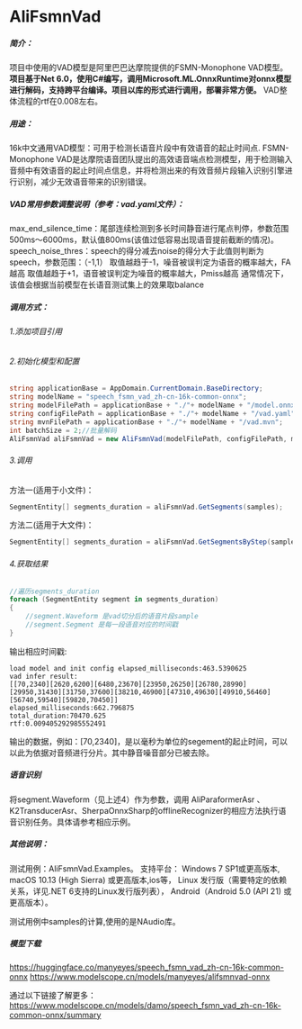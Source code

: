 # AliFsmnVad
##### 简介：
项目中使用的VAD模型是阿里巴巴达摩院提供的FSMN-Monophone VAD模型。
**项目基于Net 6.0，使用C#编写，调用Microsoft.ML.OnnxRuntime对onnx模型进行解码，支持跨平台编译。项目以库的形式进行调用，部署非常方便。**
VAD整体流程的rtf在0.008左右。

##### 用途：
16k中文通用VAD模型：可用于检测长语音片段中有效语音的起止时间点.
FSMN-Monophone VAD是达摩院语音团队提出的高效语音端点检测模型，用于检测输入音频中有效语音的起止时间点信息，并将检测出来的有效音频片段输入识别引擎进行识别，减少无效语音带来的识别错误。

##### VAD常用参数调整说明（参考：vad.yaml文件）：
max_end_silence_time：尾部连续检测到多长时间静音进行尾点判停，参数范围500ms～6000ms，默认值800ms(该值过低容易出现语音提前截断的情况)。
speech_noise_thres：speech的得分减去noise的得分大于此值则判断为speech，参数范围：（-1,1）
取值越趋于-1，噪音被误判定为语音的概率越大，FA越高
取值越趋于+1，语音被误判定为噪音的概率越大，Pmiss越高
通常情况下，该值会根据当前模型在长语音测试集上的效果取balance

##### 调用方式：
###### 1.添加项目引用
###### 2.初始化模型和配置
```csharp
string applicationBase = AppDomain.CurrentDomain.BaseDirectory;
string modelName = "speech_fsmn_vad_zh-cn-16k-common-onnx";
string modelFilePath = applicationBase + "./"+ modelName + "/model.onnx";
string configFilePath = applicationBase + "./"+ modelName + "/vad.yaml";
string mvnFilePath = applicationBase + "./"+ modelName + "/vad.mvn";
int batchSize = 2;//批量解码
AliFsmnVad aliFsmnVad = new AliFsmnVad(modelFilePath, configFilePath, mvnFilePath, batchSize);
```
###### 3.调用
方法一(适用于小文件)：
```csharp
SegmentEntity[] segments_duration = aliFsmnVad.GetSegments(samples);
```
方法二(适用于大文件)：
```csharp
SegmentEntity[] segments_duration = aliFsmnVad.GetSegmentsByStep(samples);
```
###### 4.获取结果
```csharp
//遍历segments_duration
foreach (SegmentEntity segment in segments_duration)
{
    //segment.Waveform 是vad切分后的语音片段sample
	//segment.Segment 是每一段语音对应的时间戳
}
```
输出相应时间戳:
```
load model and init config elapsed_milliseconds:463.5390625
vad infer result:
[[70,2340][2620,6200][6480,23670][23950,26250][26780,28990][29950,31430][31750,37600][38210,46900][47310,49630][49910,56460][56740,59540][59820,70450]]
elapsed_milliseconds:662.796875
total_duration:70470.625
rtf:0.009405292985552491
```
输出的数据，例如：[70,2340]，是以毫秒为单位的segement的起止时间，可以以此为依据对音频进行分片。其中静音噪音部分已被去除。

##### 语音识别
将segment.Waveform（见上述4）作为参数，调用 AliParaformerAsr 、K2TransducerAsr、SherpaOnnxSharp的offlineRecognizer的相应方法执行语音识别任务。具体请参考相应示例。

##### 其他说明：
测试用例：AliFsmnVad.Examples。
支持平台：
Windows 7 SP1或更高版本,
macOS 10.13 (High Sierra) 或更高版本,ios等，
Linux 发行版（需要特定的依赖关系，详见.NET 6支持的Linux发行版列表），
Android（Android 5.0 (API 21) 或更高版本）。

测试用例中samples的计算,使用的是NAudio库。

##### 模型下载
https://huggingface.co/manyeyes/speech_fsmn_vad_zh-cn-16k-common-onnx
https://www.modelscope.cn/models/manyeyes/alifsmnvad-onnx

通过以下链接了解更多：
https://www.modelscope.cn/models/damo/speech_fsmn_vad_zh-cn-16k-common-onnx/summary
